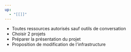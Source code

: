 ```yaml
---
up:
  - "[[]]"
---
```

- Toutes ressources autorisés sauf outils de conversation
- Choisir 2 projets
- Préparer la présentation du projet
- Proposition de modification de l'infrastructure 